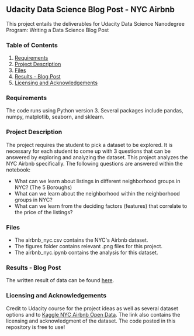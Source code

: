 ## Udacity Data Science Blog Post - NYC Airbnb

This project entails the deliverables for Udacity Data Science Nanodegree Program: Writing a Data Science Blog Post

### Table of Contents

1. [Requirements](#requirements)
2. [Project Description](#description)
3. [Files](#files)
4. [Results - Blog Post](#results)
5. [Licensing and Acknowledgements](#licensing)

### Requirements<a name="requirements"></a>

The code runs using Python version 3. Several packages include pandas, numpy, matplotlib, seaborn, and sklearn. 

### Project Description<a name="description"></a>

The project requires the student to pick a dataset to be explored. It is necessary for each student to come up with 3 questions that can be answered by exploring and analyzing the dataset. This project analyzes the NYC Airbnb specifically. The following questions are answered within the notebook:

- What can we learn about listings in different neighborhood groups in NYC? (The 5 Boroughs) 
- What can we learn about the neighborhood within the neighborhood groups in NYC?
- What can we learn from the deciding factors (features) that correlate to the price of the listings?

### Files<a name="files"></a>

- The airbnb_nyc.csv contains the NYC's Airbnb dataset. 
- The figures folder contains relevant .png files for this project.
- The airbnb_nyc.ipynb contains the analysis for this dataset.

### Results - Blog Post<a name="results"></a>

The written result of data can be found [here](https://medium.com/@prabowoas1002/grabbing-opportunities-with-nyc-airbnb-data-2019-ce02fc857ecc). 

### Licensing and Acknowledgements<a name="licensing"></a>

Credit to Udacity course for the project ideas as well as several dataset options and to [Kaggle NYC Airbnb Open Data](https://www.kaggle.com/dgomonov/new-york-city-airbnb-open-data). The link also contains the licensing and acknowledgment of the dataset. The code posted in this repository is free to use!
